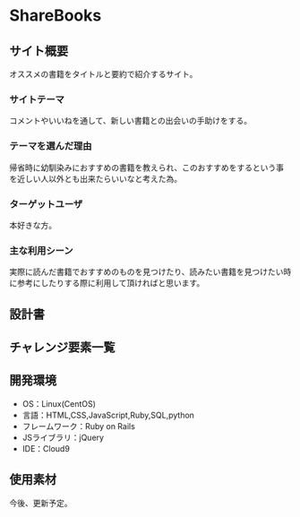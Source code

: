 # ShareBooks

## サイト概要
オススメの書籍をタイトルと要約で紹介するサイト。

### サイトテーマ
コメントやいいねを通して、新しい書籍との出会いの手助けをする。

### テーマを選んだ理由
帰省時に幼馴染みにおすすめの書籍を教えられ、このおすすめをするという事を近しい人以外とも出来たらいいなと考えた為。

### ターゲットユーザ
本好きな方。

### 主な利用シーン
実際に読んだ書籍でおすすめのものを見つけたり、読みたい書籍を見つけたい時に参考にしたりする際に利用して頂ければと思います。

## 設計書


## チャレンジ要素一覧


## 開発環境
- OS：Linux(CentOS)
- 言語：HTML,CSS,JavaScript,Ruby,SQL,python
- フレームワーク：Ruby on Rails
- JSライブラリ：jQuery
- IDE：Cloud9

## 使用素材
今後、更新予定。